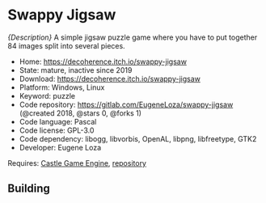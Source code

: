 # Swappy Jigsaw

_{Description}_ A simple jigsaw puzzle game where you have to put together 84 images split into several pieces.

- Home: https://decoherence.itch.io/swappy-jigsaw
- State: mature, inactive since 2019
- Download: https://decoherence.itch.io/swappy-jigsaw
- Platform: Windows, Linux
- Keyword: puzzle
- Code repository: https://gitlab.com/EugeneLoza/swappy-jigsaw (@created 2018, @stars 0, @forks 1)
- Code language: Pascal
- Code license: GPL-3.0
- Code dependency: libogg, libvorbis, OpenAL, libpng, libfreetype, GTK2
- Developer: Eugene Loza

Requires: [Castle Game Engine](https://castle-engine.io/index.php), [repository](https://github.com/castle-engine/castle-engine)

## Building
